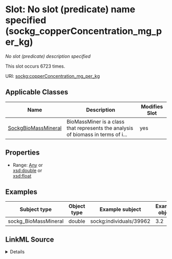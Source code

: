 

# Slot: No slot (predicate) name specified (sockg_copperConcentration_mg_per_kg)


_No slot (predicate) description specified_






This slot occurs 6723 times.


URI: [sockg:copperConcentration_mg_per_kg](https://idir.uta.edu/sockg-ontology/docs/copperConcentration_mg_per_kg)



<!-- no inheritance hierarchy -->





## Applicable Classes

| Name | Description | Modifies Slot |
| --- | --- | --- |
| [SockgBioMassMineral](../classes/SockgBioMassMineral.md) | BioMassMiner is a class that represents the analysis of biomass in terms of i... |  yes  |







## Properties

* Range: [Any](../classes/Any.md)&nbsp;or&nbsp;<br />[xsd:double](http://www.w3.org/2001/XMLSchema#double)&nbsp;or&nbsp;<br />[xsd:float](http://www.w3.org/2001/XMLSchema#float)






## Examples

| Subject type | Object type | Example subject | Example object | Occurrences |
| --- | --- | --- | --- | --- |
| sockg_BioMassMineral | double | sockg:individuals/39962 | 3.2 | 6723 |




## LinkML Source

<details>

```yaml
name: sockg_copperConcentration_mg_per_kg
annotations:
  count:
    tag: count
    value: 6723
description: No slot (predicate) description specified
title: No slot (predicate) name specified
examples:
- object:
    example_object: '3.2'
    example_object_type: double
    example_predicate: sockg:copperConcentration_mg_per_kg
    example_subject: sockg:individuals/39962
    example_subject_type: sockg_BioMassMineral
from_schema: soc-kg
rank: 1000
domain: sockg_BioMassMineral
slot_uri: sockg:copperConcentration_mg_per_kg
alias: sockg_copperConcentration_mg_per_kg
domain_of:
- sockg_BioMassMineral
range: Any
any_of:
- range: double
- range: float

```
</details>
